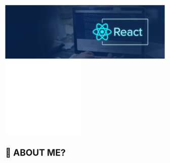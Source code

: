 
  
<img src="/react.jpg" />

  <img src="/image.svg" alt="Hello" align="center" />

[](style.css)


# 🤔 ABOUT ME?
  

